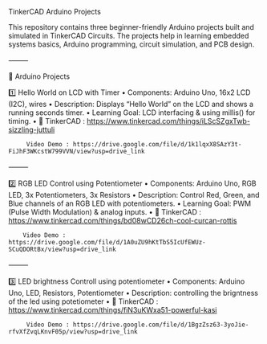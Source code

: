  TinkerCAD Arduino Projects

This repository contains three beginner-friendly Arduino projects built and simulated in TinkerCAD Circuits.
The projects help in learning embedded systems basics, Arduino programming, circuit simulation, and PCB design.

⸻

📌 Arduino Projects

1️⃣ Hello World on LCD with Timer
	•	Components: Arduino Uno, 16x2 LCD (I2C), wires
	•	Description: Displays “Hello World” on the LCD and shows a running seconds timer.
	•	Learning Goal: LCD interfacing & using millis() for timing.
	•	🔗 TinkerCAD : https://www.tinkercad.com/things/iLScSZgxTwb-sizzling-juttuli
 
         Video Demo : https://drive.google.com/file/d/1k1lqxX8SAzY3t-FiJhF3WKcstW799VVN/view?usp=drive_link

⸻

2️⃣ RGB LED Control using Potentiometer
	•	Components: Arduino Uno, RGB LED, 3x Potentiometers, 3x Resistors
	•	Description: Control Red, Green, and Blue channels of an RGB LED with potentiometers.
	•	Learning Goal: PWM (Pulse Width Modulation) & analog inputs.
	•	🔗 TinkerCAD : https://www.tinkercad.com/things/bd08wCD26ch-cool-curcan-rottis
 
 
        Video Demo : https://drive.google.com/file/d/1A0uZU9hKtTbS5IcUfEWUz-SCuQDORtBx/view?usp=drive_link

⸻

3️⃣ LED brightness Controll using potentiometer
	•	Components: Arduino Uno, LED, Resistors, Potentiometer
	•	Description: controlling the brigntness of the led using potetiometer
	•	🔗 TinkerCAD : https://www.tinkercad.com/things/fiN3uKWxa51-powerful-kasi
 
 
         Video Demo : https://drive.google.com/file/d/1BgzZsz63-3yoJie-rfvXfZvqLKnvF05p/view?usp=drive_link
